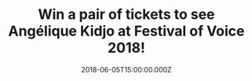 ---
campaign-uuid: "c-f444e27e-34c3-4464-8e69-da745214e0b0"
type: "Preview"
category: "Tickets"
date: "2018-06-05T15:00:00.000Z"
end-date: "2018-06-07T23:59:00.000Z"
disable-form: false
is_promoted: false
has_entry_page: true
title: "Win a pair of tickets to see Angélique Kidjo at Festival of Voice 2018!"
competition-description: "<p>Would you like to see the amazing Angélique\_Kidjo perform\
  \ live? If the answer is YES, you won’t want to miss this…</p>\r\n<p>NME AAA has\
  \ a pair of tickets for one lucky NME AAA member to win to attend Festival of Voice\
  \ 2018 taking place at Wales Millennium Centre in Cardiff on Saturday 9th of June.</p>\r\
  \n<p>Want to know more? Click below!</p>"
hero-header: "Win a pair of tickets to see Angélique Kidjo at Festival of Voice 2018!"
terms-confirmation: "N/A"
banner-img: "https://assets.expresslyapp.com/asset-7094a610-db1b-4327-ae74-f9f87b5d603d.jpg"
logo-left-href: "http://festivalofvoice.wales"
logo-left-image: "https://assets.expresslyapp.com/asset-98c823ca-1261-40db-9044-2a86babd9347.jpg"
logo-left-title: "Festival of Voice"
bg-image-hero: "https://assets.expresslyapp.com/asset-e9443c9a-ee5a-4939-8c6c-883489ae69de.jpg"
bg-image-first: "https://assets.expresslyapp.com/asset-5700db50-d7b3-47b9-9456-dc993abebc9b.jpg"
bg-image-second: "https://assets.expresslyapp.com/asset-34bb5a84-7c1d-488f-ad4a-a81dde85589e.jpg"
bg-image-third: "https://assets.expresslyapp.com/asset-8b514455-ce6b-4d84-8a5c-ff04983f3481.jpg"
section1-content: "<p>Festival of Voice 2018, the biennial arts festival is back for\
  \ its second instalment, and they’re celebrating culture and the voice during\_\
  11 days from 7th -17th\_of June across Cardiff with numerous artists, events and\
  \ community projects.</p>\r\n<p>Theatre, talks, unique collaborations, one-off events,\
  \ contemporary music such as Patti Smith, Elvis Costello, the brand new collaboration\
  \ —LUMP—  and that is just the beginning!</p>"
section2-content: "<p>The incredible performer Angélique Kidjo is set to show us her\
  \ magnificent voice through familiar melodies reworked into a spectacular genre-bending\
  \ presentation.</p>\_\r\n<p>Angélique\_Kidjo's\_latest project; her reinterpretation\
  \ of the classic Talking Heads\_album\_Remain\_In\_Light\_- showcases incredible\
  \ new arrangements of the iconic songs. She takes the classics such as\_Crosseyed\_\
  and Painless,\_Once\_in a Lifetime, and\_Born Under Punches (The Heat Goes On)\_\
  and reinterprets them with electrifying rhythms, African guitars, and layered backing\
  \ vocals.</p>\_\_\_\r\n<p>Her striking voice, stage presence and fluency in multiple\
  \ cultures and languages have won respect from her peers and expanded her following\
  \ across national borders.\_Kidjo\_has cross-pollinated the West African traditions\
  \ of her childhood in Benin with elements of American R&B, funk and jazz, as well\
  \ as influences from Europe and Latin America.</p>"
section3-content: "<p>If you don’t want to miss an unforgettable performance of Angé\
  lique Kidjo complete the form below for a chance to win a pair of tickets to see\
  \ her live at Wales Millennium Centre in Cardiff on Saturday 9th of June!</p>\r\n\
  <p>Good luck!</p>"
entry-title: "Win a pair of tickets to see Angélique Kidjo at Festival of Voice 2018!"
entry-content: "<p>Complete the form below before 7th of June at 23:59 to be in with\
  \ a chance to dance and sing along with Angelique Kiddo music at Festival of Voice\
  \ 2018! at Wales Millennium Centre.</p>"
has-winner: false
prize-description: "A pair of tickets to see Angélique Kidjo at Wales Millennium Centre\
  \ in Cardiff on Saturday 9th of June."
prize-restrictions: "Winner is responsible for any transport costs to/from the event."
special-conditions: "Multiple entries are allowed up to one every 24 hours."
---